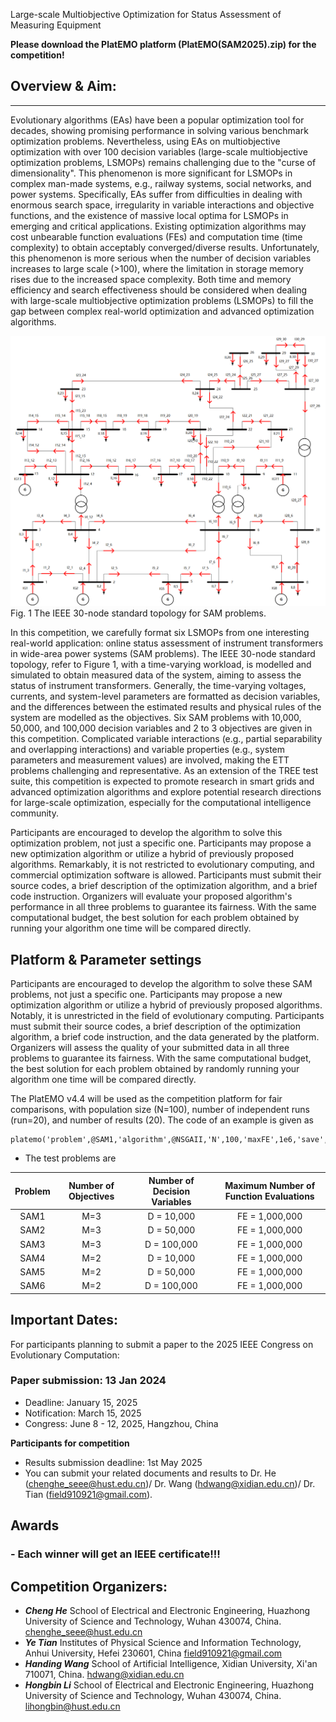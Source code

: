 Large-scale Multiobjective Optimization for Status Assessment of Measuring Equipment

**Please download the PlatEMO platform (PlatEMO(SAM2025).zip) for the competition!**

## Overview & Aim:

---

Evolutionary algorithms (EAs) have been a popular optimization tool for decades, showing promising performance in solving various benchmark optimization problems.
Nevertheless, using EAs on multiobjective optimization with over 100 decision variables (large-scale multiobjective optimization problems, LSMOPs) remains challenging due to the "curse of dimensionality".
This phenomenon is more significant for LSMOPs in complex man-made systems, e.g., railway systems, social networks, and power systems.
Specifically, EAs suffer from difficulties in dealing with enormous search space, irregularity in variable interactions and objective functions, and the existence of massive local optima for LSMOPs in emerging and critical applications.
Existing optimization algorithms may cost unbearable function evaluations (FEs) and computation time (time complexity) to obtain acceptably converged/diverse results.
Unfortunately, this phenomenon is more serious when the number of decision variables increases to large scale (>100), where the limitation in storage memory rises due to the increased space complexity.
Both time and memory efficiency and search effectiveness should be considered when dealing with large-scale multiobjective optimization problems (LSMOPs)  to fill the gap between complex real-world optimization and advanced optimization algorithms.

<img src="https://github.com/ChengHust/IEEE-CEC-2024-Competition/blob/main/CEC0_IEEE_30_nodes.png" />
Fig. 1 The IEEE 30-node standard topology for SAM problems.

In this competition, we carefully format six LSMOPs from one interesting real-world application: online status assessment of instrument transformers in wide-area power systems (SAM problems).
The IEEE 30-node standard topology, refer to Figure 1, with a time-varying workload, is modelled and simulated to obtain measured data of the system, aiming to assess the status of instrument transformers.
Generally, the time-varying voltages, currents, and system-level parameters are formatted as decision variables, and the differences between the estimated results and physical rules of the system are modelled as the objectives.
Six SAM problems with 10,000, 50,000, and 100,000 decision variables and 2 to 3 objectives are given in this competition.
Complicated variable interactions (e.g., partial separability and overlapping interactions) and variable properties (e.g., system parameters and measurement values) are involved, making the ETT problems challenging and representative.
As an extension of the TREE test suite, this competition is expected to promote research in smart grids and advanced optimization algorithms and explore potential research directions for large-scale optimization, especially for the computational intelligence community.

Participants are encouraged to develop the algorithm to solve this optimization problem, not just a specific one.
Participants may propose a new optimization algorithm or utilize a hybrid of previously proposed algorithms.
Remarkably, it is not restricted to evolutionary computing, and commercial optimization software is allowed.
Participants must submit their source codes, a brief description of the optimization algorithm, and a brief code instruction.
Organizers will evaluate your proposed algorithm's performance in all three problems to guarantee its fairness.
With the same computational budget, the best solution for each problem obtained by running your algorithm one time will be compared directly.

## Platform & Parameter settings

Participants are encouraged to develop the algorithm to solve these SAM problems, not just a specific one.
Participants may propose a new optimization algorithm or utilize a hybrid of previously proposed algorithms.
Notably, it is unrestricted in the field of evolutionary computing.
Participants must submit their source codes, a brief description of the optimization algorithm, a brief code instruction, and the data generated by the platform.
Organizers will assess the quality of your submitted data in all three problems to guarantee its fairness.
With the same computational budget, the best solution for each problem obtained by randomly running your algorithm one time will be compared directly.

The PlatEMO v4.4 will be used as the competition platform for fair comparisons, with population size (N=100), number of independent runs (run=20), and number of results (20). The code of an example is given as

```
platemo('problem',@SAM1,'algorithm',@NSGAII,'N',100,'maxFE',1e6,'save',1)
```

* The test problems are

| Problem | Number of Objectives | Number of Decision Variables | Maximum Number of Function Evaluations |
| :-----: | :------------------: | :--------------------------: | :------------------------------------: |
|  SAM1  |         M=3         |          D = 10,000          |                FE = 1,000,000          |
|  SAM2  |         M=3         |         D = 50,000         |                FE = 1,000,000            |
|  SAM3  |         M=3         |         D = 100,000         |                FE = 1,000,000           |
|  SAM4  |         M=2         |          D = 10,000          |                FE = 1,000,000          |
|  SAM5  |         M=2         |         D = 50,000         |                FE = 1,000,000            |
|  SAM6  |         M=2         |         D = 100,000         |                FE = 1,000,000           |

## Important Dates:

For participants planning to submit a paper to the 2025 IEEE Congress on Evolutionary Computation:

### Paper submission: 13 Jan 2024

- Deadline: January 15, 2025
- Notification: March 15, 2025
- Congress: June 8 - 12, 2025, Hangzhou, China

**Participants for competition**

- Results submission deadline: 1st May 2025
- You can submit your related documents and results to Dr. He (chenghe_seee@hust.edu.cn)/ Dr. Wang (hdwang@xidian.edu.cn)/ Dr. Tian (field910921@gmail.com).

## Awards

### - Each winner will get an IEEE certificate!!!

## Competition Organizers:

* ***Cheng He***
  School of Electrical and Electronic Engineering, Huazhong University of Science and Technology, Wuhan 430074, China.
  chenghe_seee@hust.edu.cn
* ***Ye Tian***
  Institutes of Physical Science and Information Technology, Anhui University, Hefei 230601, China
  field910921@gmail.com
* ***Handing Wang***
  School of Artificial Intelligence, Xidian University, Xi'an 710071, China.
  hdwang@xidian.edu.cn
* ***Hongbin Li***
  School of Electrical and Electronic Engineering, Huazhong University of Science and Technology, Wuhan 430074, China.
  lihongbin@hust.edu.cn
